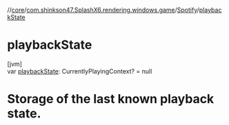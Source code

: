 //[core](../../../index.md)/[com.shinkson47.SplashX6.rendering.windows.game](../index.md)/[Spotify](index.md)/[playbackState](playback-state.md)

# playbackState

[jvm]\
var [playbackState](playback-state.md): CurrentlyPlayingContext? = null

# Storage of the last known playback state.
